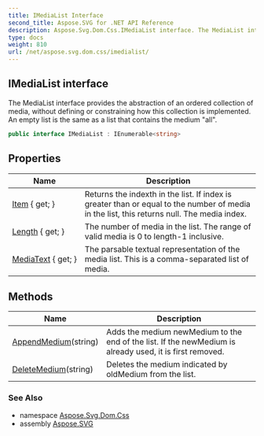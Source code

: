 ```yaml
---
title: IMediaList Interface
second_title: Aspose.SVG for .NET API Reference
description: Aspose.Svg.Dom.Css.IMediaList interface. The MediaList interface provides the abstraction of an ordered collection of media without defining or constraining how this collection is implemented. An empty list is the same as a list that contains the medium all
type: docs
weight: 810
url: /net/aspose.svg.dom.css/imedialist/
---
```

## IMediaList interface

The MediaList interface provides the abstraction of an ordered collection of media, without defining or constraining how this collection is implemented. An empty list is the same as a list that contains the medium "all".

```csharp
public interface IMediaList : IEnumerable<string>
```

## Properties

| Name | Description |
| --- | --- |
| [Item](../../aspose.svg.dom.css/imedialist/item/) { get; } | Returns the indexth in the list. If index is greater than or equal to the number of media in the list, this returns null. The media index. |
| [Length](../../aspose.svg.dom.css/imedialist/length/) { get; } | The number of media in the list. The range of valid media is 0 to length-1 inclusive. |
| [MediaText](../../aspose.svg.dom.css/imedialist/mediatext/) { get; } | The parsable textual representation of the media list. This is a comma-separated list of media. |

## Methods

| Name | Description |
| --- | --- |
| [AppendMedium](../../aspose.svg.dom.css/imedialist/appendmedium/)(string) | Adds the medium newMedium to the end of the list. If the newMedium is already used, it is first removed. |
| [DeleteMedium](../../aspose.svg.dom.css/imedialist/deletemedium/)(string) | Deletes the medium indicated by oldMedium from the list. |

### See Also

* namespace [Aspose.Svg.Dom.Css](../../aspose.svg.dom.css/)
* assembly [Aspose.SVG](../../)
